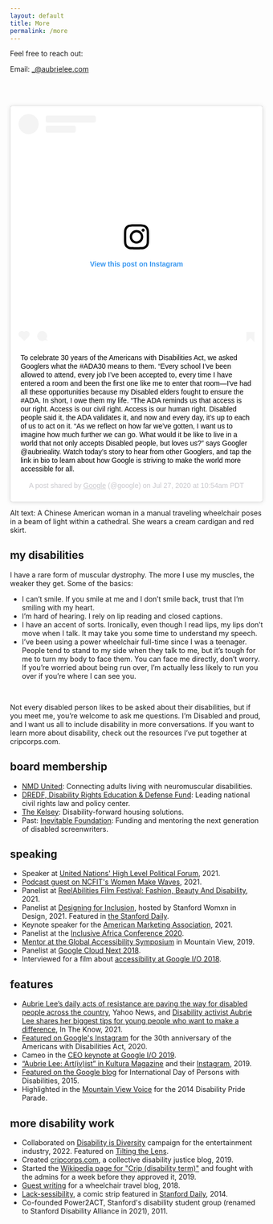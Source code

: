 ```yaml
---
layout: default
title: More
permalink: /more
---
```

Feel free to reach out:

<p class="noIndent centeredText social">
    Email: <a href="mailto:_@aubrielee.com" target="_blank" class="emailA" >_@aubrielee.com</a>
    <a href="https://www.patreon.com/aubrielee" target="_blank"><i class="fab fa-patreon"></i></a>
    <!-- <span class="socialDiamond">&blacklozenge;</span> -->
    <a href="https://verse.aubrielee.com/@Aubrie" target="_blank"><i class="fa-brands fa-mastodon"></i></a>
    <a href="https://twitter.com/Aubrie_Lee" target="_blank" ><i class="fab fa-twitter"></i></a>
    <!-- <span class="socialDiamond">&blacklozenge;</span> -->
    <br class="break">
    <a href="https://www.instagram.com/aubrieality/" target="_blank"><i class="fab fa-instagram"></i></a>                
    <!-- <span class="socialDiamond">&blacklozenge;</span> -->
    <br class="break">
    <a href="https://www.youtube.com/AubrieLee" target="_blank" ><i class="fa fa-youtube-play"></i></a>
    <!-- <span class="socialDiamond">&blacklozenge;</span> -->
    <br class="break">
    <a href="https://www.linkedin.com/in/aubrielee/" target="_blank" ><i class="fab fa-linkedin-in"></i></a>
    <!-- <span class="socialDiamond">&blacklozenge;</span> -->
    <br class="break">
    <a href="https://www.facebook.com/Aubrieality" target="_blank" ><i class="fab fa-facebook-f"></i></a>
</p>

<div class="centerIg">
    <blockquote class="instagram-media" data-instgrm-captioned data-instgrm-permalink="https://www.instagram.com/p/CDJ5ZNrlCmP/?utm_source=ig_embed&amp;utm_campaign=loading" data-instgrm-version="12" style=" background:#FFF; border:0; border-radius:3px; box-shadow:0 0 1px 0 rgba(0,0,0,0.5),0 1px 10px 0 rgba(0,0,0,0.15); margin: 1px; max-width:540px; min-width:326px; padding:0; width:99.375%; width:-webkit-calc(100% - 2px); width:calc(100% - 2px);">
    <div style="padding:16px;">
        <a href="https://www.instagram.com/p/CDJ5ZNrlCmP/?utm_source=ig_embed&amp;utm_campaign=loading" style=" background:#FFFFFF; line-height:0; padding:0 0; text-align:center; text-decoration:none; width:100%;" target="_blank" tabindex="0">
            <div style=" display: flex; flex-direction: row; align-items: center;">
                <div style="background-color: #F4F4F4; border-radius: 50%; flex-grow: 0; height: 40px; margin-right: 14px; width: 40px;"></div>
                <div style="display: flex; flex-direction: column; flex-grow: 1; justify-content: center;">
                    <div style=" background-color: #F4F4F4; border-radius: 4px; flex-grow: 0; height: 14px; margin-bottom: 6px; width: 100px;"></div>
                    <div style=" background-color: #F4F4F4; border-radius: 4px; flex-grow: 0; height: 14px; width: 60px;"></div>
                </div>
            </div>
            <div style="padding: 19% 0;"></div>
            <div style="display:block; height:50px; margin:0 auto 12px; width:50px;"><svg width="50px" height="50px" viewBox="0 0 60 60" version="1.1" xmlns="https://www.w3.org/2000/svg" xmlns:xlink="https://www.w3.org/1999/xlink"><g stroke="none" stroke-width="1" fill="none" fill-rule="evenodd"><g transform="translate(-511.000000, -20.000000)" fill="#000000"><g><path d="M556.869,30.41 C554.814,30.41 553.148,32.076 553.148,34.131 C553.148,36.186 554.814,37.852 556.869,37.852 C558.924,37.852 560.59,36.186 560.59,34.131 C560.59,32.076 558.924,30.41 556.869,30.41 M541,60.657 C535.114,60.657 530.342,55.887 530.342,50 C530.342,44.114 535.114,39.342 541,39.342 C546.887,39.342 551.658,44.114 551.658,50 C551.658,55.887 546.887,60.657 541,60.657 M541,33.886 C532.1,33.886 524.886,41.1 524.886,50 C524.886,58.899 532.1,66.113 541,66.113 C549.9,66.113 557.115,58.899 557.115,50 C557.115,41.1 549.9,33.886 541,33.886 M565.378,62.101 C565.244,65.022 564.756,66.606 564.346,67.663 C563.803,69.06 563.154,70.057 562.106,71.106 C561.058,72.155 560.06,72.803 558.662,73.347 C557.607,73.757 556.021,74.244 553.102,74.378 C549.944,74.521 548.997,74.552 541,74.552 C533.003,74.552 532.056,74.521 528.898,74.378 C525.979,74.244 524.393,73.757 523.338,73.347 C521.94,72.803 520.942,72.155 519.894,71.106 C518.846,70.057 518.197,69.06 517.654,67.663 C517.244,66.606 516.755,65.022 516.623,62.101 C516.479,58.943 516.448,57.996 516.448,50 C516.448,42.003 516.479,41.056 516.623,37.899 C516.755,34.978 517.244,33.391 517.654,32.338 C518.197,30.938 518.846,29.942 519.894,28.894 C520.942,27.846 521.94,27.196 523.338,26.654 C524.393,26.244 525.979,25.756 528.898,25.623 C532.057,25.479 533.004,25.448 541,25.448 C548.997,25.448 549.943,25.479 553.102,25.623 C556.021,25.756 557.607,26.244 558.662,26.654 C560.06,27.196 561.058,27.846 562.106,28.894 C563.154,29.942 563.803,30.938 564.346,32.338 C564.756,33.391 565.244,34.978 565.378,37.899 C565.522,41.056 565.552,42.003 565.552,50 C565.552,57.996 565.522,58.943 565.378,62.101 M570.82,37.631 C570.674,34.438 570.167,32.258 569.425,30.349 C568.659,28.377 567.633,26.702 565.965,25.035 C564.297,23.368 562.623,22.342 560.652,21.575 C558.743,20.834 556.562,20.326 553.369,20.18 C550.169,20.033 549.148,20 541,20 C532.853,20 531.831,20.033 528.631,20.18 C525.438,20.326 523.257,20.834 521.349,21.575 C519.376,22.342 517.703,23.368 516.035,25.035 C514.368,26.702 513.342,28.377 512.574,30.349 C511.834,32.258 511.326,34.438 511.181,37.631 C511.035,40.831 511,41.851 511,50 C511,58.147 511.035,59.17 511.181,62.369 C511.326,65.562 511.834,67.743 512.574,69.651 C513.342,71.625 514.368,73.296 516.035,74.965 C517.703,76.634 519.376,77.658 521.349,78.425 C523.257,79.167 525.438,79.673 528.631,79.82 C531.831,79.965 532.853,80.001 541,80.001 C549.148,80.001 550.169,79.965 553.369,79.82 C556.562,79.673 558.743,79.167 560.652,78.425 C562.623,77.658 564.297,76.634 565.965,74.965 C567.633,73.296 568.659,71.625 569.425,69.651 C570.167,67.743 570.674,65.562 570.82,62.369 C570.966,59.17 571,58.147 571,50 C571,41.851 570.966,40.831 570.82,37.631"></path></g></g></g></svg></div>
            <div style="padding-top: 8px;">
                <div style=" color:#3897f0; font-family:Arial,sans-serif; font-size:14px; font-style:normal; font-weight:550; line-height:18px;"> View this post on Instagram</div>
            </div>
            <div style="padding: 12.5% 0;"></div>
            <div style="display: flex; flex-direction: row; margin-bottom: 14px; align-items: center;">
                <div>
                    <div style="background-color: #F4F4F4; border-radius: 50%; height: 12.5px; width: 12.5px; transform: translateX(0px) translateY(7px);"></div>
                    <div style="background-color: #F4F4F4; height: 12.5px; transform: rotate(-45deg) translateX(3px) translateY(1px); width: 12.5px; flex-grow: 0; margin-right: 14px; margin-left: 2px;"></div>
                    <div style="background-color: #F4F4F4; border-radius: 50%; height: 12.5px; width: 12.5px; transform: translateX(9px) translateY(-18px);"></div>
                </div>
                <div style="margin-left: 8px;">
                    <div style=" background-color: #F4F4F4; border-radius: 50%; flex-grow: 0; height: 20px; width: 20px;"></div>
                    <div style=" width: 0; height: 0; border-top: 2px solid transparent; border-left: 6px solid #f4f4f4; border-bottom: 2px solid transparent; transform: translateX(16px) translateY(-4px) rotate(30deg)"></div>
                </div>
                <div style="margin-left: auto;">
                    <div style=" width: 0px; border-top: 8px solid #F4F4F4; border-right: 8px solid transparent; transform: translateY(16px);"></div>
                    <div style=" background-color: #F4F4F4; flex-grow: 0; height: 12px; width: 16px; transform: translateY(-4px);"></div>
                    <div style=" width: 0; height: 0; border-top: 8px solid #F4F4F4; border-left: 8px solid transparent; transform: translateY(-4px) translateX(8px);"></div>
                </div>
            </div>
        </a>
        <p style=" margin:8px 0 0 0; padding:0 4px;"> <a href="https://www.instagram.com/p/CDJ5ZNrlCmP/?utm_source=ig_embed&amp;utm_campaign=loading" style=" color:#000; font-family:Arial,sans-serif; font-size:14px; font-style:normal; font-weight:normal; line-height:17px; text-decoration:none; word-wrap:break-word;" target="_blank" tabindex="0">To celebrate 30 years of the Americans with Disabilities Act, we asked Googlers what the #ADA30 means to them. “Every school I’ve been allowed to attend, every job I’ve been accepted to, every time I have entered a room and been the first one like me to enter that room—I&#39;ve had all these opportunities because my Disabled elders fought to ensure the #ADA. In short, I owe them my life. “The ADA reminds us that access is our right. Access is our civil right. Access is our human right. Disabled people said it, the ADA validates it, and now and every day, it’s up to each of us to act on it. “As we reflect on how far we’ve gotten, I want us to imagine how much further we can go. What would it be like to live in a world that not only accepts Disabled people, but loves us?” says Googler @aubrieality. Watch today’s story to hear from other Googlers, and tap the link in bio to learn about how Google is striving to make the world more accessible for all.</a></p>
        <p style=" color:#c9c8cd; font-family:Arial,sans-serif; font-size:14px; line-height:17px; margin-bottom:0; margin-top:8px; overflow:hidden; padding:8px 0 7px; text-align:center; text-overflow:ellipsis; white-space:nowrap;">A post shared by <a href="https://www.instagram.com/google/?utm_source=ig_embed&amp;utm_campaign=loading" style=" color:#c9c8cd; font-family:Arial,sans-serif; font-size:14px; font-style:normal; font-weight:normal; line-height:17px;" target="_blank" tabindex="0"> Google</a> (@google) on <time style=" font-family:Arial,sans-serif; font-size:14px; line-height:17px;" datetime="2020-07-27T17:54:20+00:00">Jul 27, 2020 at 10:54am PDT</time></p>
    </div>
    </blockquote>
</div>
<script async src="https://www.instagram.com/embed.js"></script>

<p class="centeredText noIndent altText">Alt text: A Chinese American woman in a manual traveling wheelchair poses in a beam of light within a cathedral. She wears a cream cardigan and red skirt.</p>

## my disabilities
I have a rare form of muscular dystrophy. The more I use my muscles, the weaker they get. Some of the basics:

- I can’t smile. If you smile at me and I don’t smile back, trust that I’m smiling with my heart.
- I’m hard of hearing. I rely on lip reading and closed captions.
- I have an accent of sorts. Ironically, even though I read lips, my lips don’t move when I talk. It may take you some time to understand my speech.
- I’ve been using a power wheelchair full-time since I was a teenager. People tend to stand to my side when they talk to me, but it’s tough for me to turn my body to face them. You can face me directly, don’t worry. If you’re worried about being run over, I’m actually less likely to run you over if you’re where I can see you.
<br>

Not every disabled person likes to be asked about their disabilities, but if you meet me, you’re welcome to ask me questions. I’m Disabled and proud, and I want us all to include disability in more conversations. If you want to learn more about disability, check out the resources I’ve put together at cripcorps.com.

## board membership
- [NMD United](https://www.nmdunited.org/our-board): Connecting adults living with neuromuscular disabilities.
- [DREDF, Disability Rights Education & Defense Fund](https://dredf.org/about-us/people/aubrie-lee/): Leading national civil rights law and policy center.
- [The Kelsey](https://thekelsey.org/about/): Disability-forward housing solutions.
- Past: [Inevitable Foundation](https://inevitable.foundation): Funding and mentoring the next generation of disabled screenwriters.

## speaking
- Speaker at <a href="https://sustainabledevelopment.un.org/index.php?page=view&type=20000&nr=7770&menu=2993" target="_blank" tabindex="0">United Nations' High Level Political Forum</a>, 2021.
- <a href="https://aubrielee.com/ncfitpodcast" target="_blank" tabindex="0">Podcast guest on NCFIT's Women Make Waves</a>, 2021.
- Panelist at <a href="https://reelabilities.org/newyork/guest/aubrie-lee/" target="_blank" tabindex="0">ReelAbilities Film Festival: Fashion, Beauty And Disability</a>, 2021.
- Panelist at <a href="https://stanfordwomenindesign.com/speakers" target="_blank" tabindex="0">Designing for Inclusion</a>, hosted by Stanford Womxn in Design, 2021. Featured in <a href="https://t.co/BMnb59nEfw?amp=1">the Stanford Daily</a>.
- Keynote speaker for the <a href="https://www.amatriangle.org/event/disabilities-matter-making-inclusive-marketing/" target="_blank" tabindex="0">American Marketing Association</a>, 2021.
- Panelist at the <a href="https://www.inclusiveafrica.org/conference" target="_blank" tabindex="0">Inclusive Africa Conference 2020</a>.
- <a href="https://dmtalliance.com/aubrie-lee/" target="_blank" tabindex="0">Mentor at the Global Accessibility Symposium</a> in Mountain View, 2019.
- Panelist at <a href="https://cloud.withgoogle.com/next18/sf/speakers/speaker/7D4365A4812A83EF" target="_blank" tabindex="0">Google Cloud Next 2018</a>.
- Interviewed for a film about <a href="https://youtu.be/tAGs7Vc1rm8?t=1m8s" target="_blank" tabindex="0">accessibility at Google I/O 2018</a>.

## features
- <a href="https://www.yahoo.com/news/aubrie-lee-daily-acts-resistance-133931290.html">Aubrie Lee’s daily acts of resistance are paving the way for disabled people across the country</a>, Yahoo News, and <a href="https://www.intheknow.com/post/aubrie-lee-google-crip-corps/">Disability activist Aubrie Lee shares her biggest tips for young people who want to make a difference</a>, In The Know, 2021.
- <a href="https://www.instagram.com/p/CDJ5ZNrlCmP/" target="_blank" tabindex="0">Featured on Google's Instagram</a> for the 30th anniversary of the Americans with Disabilities Act, 2020.
- Cameo in the <a href="https://www.youtube.com/watch?v=TQSaPsKHPqs&feature=youtu.be&t=2710" target="_blank" tabindex="0">CEO keynote at Google I/O 2019</a>.
- <a href="https://www.kulturamag.com/article/aubrie-lee" target="_blank" tabindex="0">“Aubrie Lee: Art(iv)ist” in Kultura Magazine</a> and their <a href="https://www.instagram.com/p/BtgYf3fnC1o/" target="_blank" tabindex="0">Instagram</a>, 2019.
- <a href="https://www.blog.google/topics/google-org/on-idpd-working-toward-more-accessible/" target="_blank" tabindex="0">Featured on the Google blog</a> for International Day of Persons with Disabilities, 2015.
- Highlighted in the <a href="https://www.mv-voice.com/news/show_photo.php?main_id=8360&type=p&media_id=6618&section_id=1" target="_blank" tabindex="0">Mountain View Voice</a> for the 2014 Disability Pride Parade.
</ul>

## more disability work
- Collaborated on <a href="https://disabilityisdiversity.com/team" target="_blank" tabindex="0">Disability is Diversity</a> campaign for the entertainment industry, 2022. Featured on <a href="https://tiltingthelens.com/2022/10/01/the-campaign-calling-for-disabled-representation-in-film-tv/" target="_blank" tabindex="0">Tilting the Lens</a>.
- Created <a href="https://www.cripcorps.com/" target="_blank" tabindex="0">cripcorps.com</a>, a collective disability justice blog, 2019.
- Started the <a href="https://en.wikipedia.org/wiki/Crip_(disability_term)" target="_blank" tabindex="0">Wikipedia page for "Crip (disability term)"</a> and fought with the admins for a week before they approved it, 2019.
- <a href="https://www.curbfreewithcorylee.com/2018/05/23/san-francisco-citypass/" target="_blank" tabindex="0">Guest writing</a> for a wheelchair travel blog, 2018.
- <a href="https://web.archive.org/web/20151029174749/http://static.stanford.edu/2014/09/29/lack-sessibility-at-stanford/" target="_blank" tabindex="0"><span class="pieceTitle">Lack-sessibility</span></a>, a comic strip featured in <a href="https://web.archive.org/web/20170311212720/http://www.stanforddaily.com/an-overlooked-minority-disabled-students-discuss-shortfall-in-support/" target="_blank" tabindex="0">Stanford Daily</a>, 2014.
- Co-founded Power2ACT, Stanford's disability student group (renamed to Stanford Disability Alliance in 2021), 2011.
